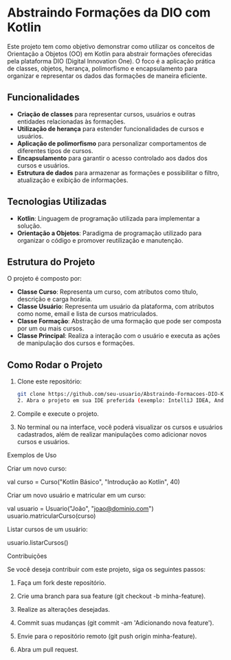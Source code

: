 # Abstraindo Formações da DIO com Kotlin

Este projeto tem como objetivo demonstrar como utilizar os conceitos de Orientação a Objetos (OO) em Kotlin para abstrair formações oferecidas pela plataforma DIO (Digital Innovation One). O foco é a aplicação prática de classes, objetos, herança, polimorfismo e encapsulamento para organizar e representar os dados das formações de maneira eficiente.

## Funcionalidades

- **Criação de classes** para representar cursos, usuários e outras entidades relacionadas às formações.
- **Utilização de herança** para estender funcionalidades de cursos e usuários.
- **Aplicação de polimorfismo** para personalizar comportamentos de diferentes tipos de cursos.
- **Encapsulamento** para garantir o acesso controlado aos dados dos cursos e usuários.
- **Estrutura de dados** para armazenar as formações e possibilitar o filtro, atualização e exibição de informações.

## Tecnologias Utilizadas

- **Kotlin**: Linguagem de programação utilizada para implementar a solução.
- **Orientação a Objetos**: Paradigma de programação utilizado para organizar o código e promover reutilização e manutenção.

## Estrutura do Projeto

O projeto é composto por:

- **Classe Curso**: Representa um curso, com atributos como título, descrição e carga horária.
- **Classe Usuário**: Representa um usuário da plataforma, com atributos como nome, email e lista de cursos matriculados.
- **Classe Formação**: Abstração de uma formação que pode ser composta por um ou mais cursos.
- **Classe Principal**: Realiza a interação com o usuário e executa as ações de manipulação dos cursos e formações.

## Como Rodar o Projeto

1. Clone este repositório:
   ```bash
   git clone https://github.com/seu-usuario/Abstraindo-Formacoes-DIO-Kotlin.git
   2. Abra o projeto em sua IDE preferida (exemplo: IntelliJ IDEA, Android Studio).


3. Compile e execute o projeto.


4. No terminal ou na interface, você poderá visualizar os cursos e usuários cadastrados, além de realizar manipulações como adicionar novos cursos e usuários.



Exemplos de Uso

Criar um novo curso:

val curso = Curso("Kotlin Básico", "Introdução ao Kotlin", 40)

Criar um novo usuário e matricular em um curso:

val usuario = Usuario("João", "joao@dominio.com")
usuario.matricularCurso(curso)

Listar cursos de um usuário:

usuario.listarCursos()


Contribuições

Se você deseja contribuir com este projeto, siga os seguintes passos:

1. Faça um fork deste repositório.


2. Crie uma branch para sua feature (git checkout -b minha-feature).


3. Realize as alterações desejadas.


4. Commit suas mudanças (git commit -am 'Adicionando nova feature').


5. Envie para o repositório remoto (git push origin minha-feature).


6. Abra um pull request.
